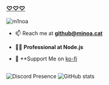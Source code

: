 ### [♡♡♡](https://minoa.cat)

<img src="https://komarev.com/ghpvc/?username=m1noa&label=Profile%20views&color=0eb46c&style=flat" alt="m1noa" />

- 📫 Reach me at **github@minoa.cat**

- 👩‍🏫 **Professional at Node.js**

- 💸 **Support Me on [ko-fi](https://ko-fi.com/squint)

##
![Discord Presence](https://lanyard.cnrad.dev/api/919656376807092304?bg=1a1c1f&borderRadius=8px&gradient=aaaaaa&hideDiscrim=true&globalName=true&idleMessage=Doing..&useDisplayName=true&animated=true&)
![GitHub stats](https://github-readme-stats.vercel.app/api/top-langs/?username=M1noa&bg_color=1a1c1f&hide_border=true&theme=dark&border_radius=8px&layout=compact&hide=powershell,lua,c%2B%2B,makefile)
